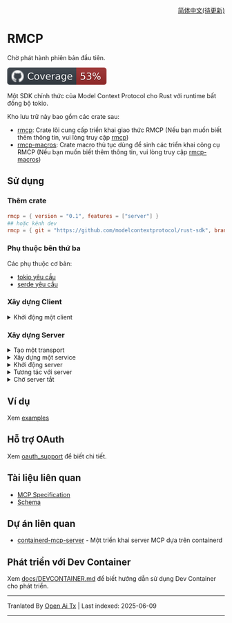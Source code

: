 <div align = "right">
<a href="docs/readme/README.zh-cn.md">简体中文(待更新)</a>
</div>

# RMCP
Chờ phát hành phiên bản đầu tiên.
<!-- [![Crates.io Version](todo)](todo) -->
<!-- ![Release status](https://github.com/modelcontextprotocol/rust-sdk/actions/workflows/release.yml/badge.svg) -->
<!-- [![docs.rs](todo)](todo) -->
![Coverage](https://raw.githubusercontent.com/modelcontextprotocol/rust-sdk/main/docs/coverage.svg)

Một SDK chính thức của Model Context Protocol cho Rust với runtime bất đồng bộ tokio.


Kho lưu trữ này bao gồm các crate sau:

- [rmcp](https://raw.githubusercontent.com/modelcontextprotocol/rust-sdk/main/crates/rmcp): Crate lõi cung cấp triển khai giao thức RMCP (Nếu bạn muốn biết thêm thông tin, vui lòng truy cập [rmcp](https://raw.githubusercontent.com/modelcontextprotocol/rust-sdk/main/crates/rmcp/README.md))
- [rmcp-macros](https://raw.githubusercontent.com/modelcontextprotocol/rust-sdk/main/crates/rmcp-macros): Crate macro thủ tục dùng để sinh các triển khai công cụ RMCP (Nếu bạn muốn biết thêm thông tin, vui lòng truy cập [rmcp-macros](https://raw.githubusercontent.com/modelcontextprotocol/rust-sdk/main/crates/rmcp-macros/README.md))

## Sử dụng

### Thêm crate

```toml
rmcp = { version = "0.1", features = ["server"] }
## hoặc kênh dev
rmcp = { git = "https://github.com/modelcontextprotocol/rust-sdk", branch = "main" }
```
### Phụ thuộc bên thứ ba
Các phụ thuộc cơ bản:
- [tokio yêu cầu](https://github.com/tokio-rs/tokio)
- [serde yêu cầu](https://github.com/serde-rs/serde)



### Xây dựng Client
<details>
<summary>Khởi động một client</summary>

```rust, ignore
use rmcp::{ServiceExt, transport::{TokioChildProcess, ConfigureCommandExt}};
use tokio::process::Command;

#[tokio::main]
async fn main() -> Result<(), Box<dyn std::error::Error>> {
    let client = ().serve(TokioChildProcess::new(Command::new("npx").configure(|cmd| {
        cmd.arg("-y").arg("@modelcontextprotocol/server-everything");
    }))?).await?;
    Ok(())
}
```
</details>

### Xây dựng Server

<details>
<summary>Tạo một transport</summary>

```rust, ignore
use tokio::io::{stdin, stdout};
let transport = (stdin(), stdout());
```

</details>

<details>
<summary>Xây dựng một service</summary>

Bạn có thể dễ dàng xây dựng một service bằng cách sử dụng [`ServerHandler`](https://raw.githubusercontent.com/modelcontextprotocol/rust-sdk/main/crates/rmcp/src/handler/server.rs) hoặc [`ClientHandler`](https://raw.githubusercontent.com/modelcontextprotocol/rust-sdk/main/crates/rmcp/src/handler/client.rs).

```rust, ignore
let service = common::counter::Counter::new();
```
</details>

<details>
<summary>Khởi động server</summary>

```rust, ignore
// lệnh này sẽ hoàn tất quá trình khởi tạo
let server = service.serve(transport).await?;
```
</details>

<details>
<summary>Tương tác với server</summary>

Sau khi server đã khởi tạo, bạn có thể gửi các yêu cầu hoặc thông báo:

```rust, ignore
// request
let roots = server.list_roots().await?;

// hoặc gửi notification
server.notify_cancelled(...).await?;
```
</details>

<details>
<summary>Chờ server tắt</summary>

```rust, ignore
let quit_reason = server.waiting().await?;
// hoặc hủy bỏ
let quit_reason = server.cancel().await?;
```
</details>


## Ví dụ

Xem [examples](https://raw.githubusercontent.com/modelcontextprotocol/rust-sdk/main/examples/README.md)

## Hỗ trợ OAuth

Xem [oauth_support](https://raw.githubusercontent.com/modelcontextprotocol/rust-sdk/main/docs/OAUTH_SUPPORT.md) để biết chi tiết.


## Tài liệu liên quan

- [MCP Specification](https://spec.modelcontextprotocol.io/specification/2024-11-05/)
- [Schema](https://github.com/modelcontextprotocol/specification/blob/main/schema/2024-11-05/schema.ts)

## Dự án liên quan
- [containerd-mcp-server](https://github.com/jokemanfire/mcp-containerd) - Một triển khai server MCP dựa trên containerd

## Phát triển với Dev Container
Xem [docs/DEVCONTAINER.md](https://raw.githubusercontent.com/modelcontextprotocol/rust-sdk/main/docs/DEVCONTAINER.md) để biết hướng dẫn sử dụng Dev Container cho phát triển.


---


Tranlated By [Open Ai Tx](https://github.com/OpenAiTx/OpenAiTx) | Last indexed: 2025-06-09


---